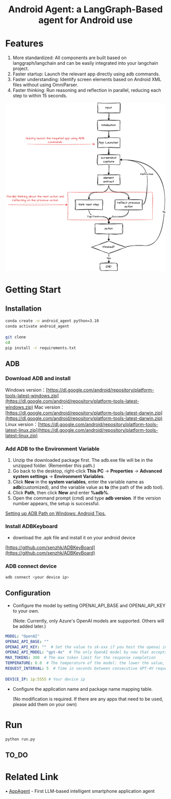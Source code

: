 # <center> Android Agent: a LangGraph-Based agent for Android use </center>

# Features
1. More standardized: All components are built based on langgraph/langchain and can be easily integrated into your langchain project.
2. Faster startup: Launch the relevant app directly using adb commands.
3. Faster understanding: Identify screen elements based on Android XML files without using OmniParser.
4. Faster thinking: Run reasoning and reflection in parallel, reducing each step to within 15 seconds. 
<center>
  <img src="assets/Android_agent.jpg" alt="Android Agent Logo" title="Android Agent" />
</center>

# Getting Start

## Installation

```bash
conda create -n android_agent python=3.10
conda activate android_agent

git clone 
cd 
pip install -r requirements.txt
```

## ADB

### Download ADB and install

Windows version：[https://dl.google.com/android/repository/platform-tools-latest-windows.zip](https://dl.google.com/android/repository/platform-tools-latest-windows.zip)
Mac version：[https://dl.google.com/android/repository/platform-tools-latest-darwin.zip](https://dl.google.com/android/repository/platform-tools-latest-darwin.zip)
Linux version：[https://dl.google.com/android/repository/platform-tools-latest-linux.zip](https://dl.google.com/android/repository/platform-tools-latest-linux.zip)

### **Add ADB to the Environment Variable**

1. Unzip the downloaded package first. The adb.exe file will be in the unzipped folder. (Remember this path.)
2. Go back to the desktop, right-click **This PC** → **Properties** → **Advanced system settings** → **Environment Variables**.
3. Click **New** in the **system variables**, enter the variable name as **adb**(customized), and the variable value as **to  <platform-tools>**(the path of the adb tool).
4. Click **Path**, then click **New** and enter **%adb%**.
5. Open the command prompt (cmd) and type **adb version**. If the version number appears, the setup is successful.

[Setting up ADB Path on Windows: Android Tips.](https://theflutterist.medium.com/setting-up-adb-path-on-windows-android-tips-5b5cdaa9084b)

### Install ADBKeyboard

- download the .apk file and install it on your android device

[https://github.com/senzhk/ADBKeyBoard](https://github.com/senzhk/ADBKeyBoard)

### ADB connect device

```bash
adb connect <your device ip>
```

## Configuration

- Configure the model by setting OPENAI_API_BASE and OPENAI_API_KEY to your own.
    
    (Note: Currently, only Azure's OpenAI models are supported. Others will be added later.)
    

```yaml
MODEL: "OpenAI"
OPENAI_API_BASE: ""
OPENAI_API_KEY: ""  # Set the value to sk-xxx if you host the openai interface for open llm model
OPENAI_API_MODEL: "gpt-4o"  # The only OpenAI model by now that accepts visual input
MAX_TOKENS: 300  # The max token limit for the response completion
TEMPERATURE: 0.0  # The temperature of the model: the lower the value, the more consistent the output of the model
REQUEST_INTERVAL: 5  # Time in seconds between consecutive GPT-4V requests

DEVICE_IP: ip:5555 # Your device ip

```

- Configure the application name and package name mapping table.
    
    (No modification is required. If there are any apps that need to be used, please add them on your own)
    

# Run

```bash
python run.py
```

## TO_DO

# Related Link

• [AppAgent](https://arxiv.org/abs/id) - First LLM-based intelligent smartphone application agent